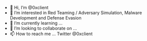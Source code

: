 - 👋 Hi, I’m @0xclient
- 👀 I’m interested in Red Teaming / Adversary Simulation, Malware Development and Defense Evasion
- 🌱 I’m currently learning ...
- 💞️ I’m looking to collaborate on ...
- 📫 How to reach me ... Twitter @0xclient

<!---
ClientinHex/ClientinHex is a ✨ special ✨ repository because its `README.md` (this file) appears on your GitHub profile.
You can click the Preview link to take a look at your changes.
--->
